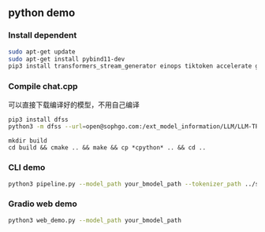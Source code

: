 ## python demo

### Install dependent
```bash
sudo apt-get update
sudo apt-get install pybind11-dev
pip3 install transformers_stream_generator einops tiktoken accelerate gradio transformers==4.41.2 
```

### Compile chat.cpp

可以直接下载编译好的模型，不用自己编译
```bash
pip3 install dfss
python3 -m dfss --url=open@sophgo.com:/ext_model_information/LLM/LLM-TPU/qwen2-7b_int4_seq8192_1dev.bmodel
```

```
mkdir build 
cd build && cmake .. && make && cp *cpython* .. && cd ..
```

### CLI demo
```bash
python3 pipeline.py --model_path your_bmodel_path --tokenizer_path ../support/token_config/ --devid 0 --generation_mode greedy
```

### Gradio web demo
```bash
python3 web_demo.py --model_path your_bmodel_path
```
